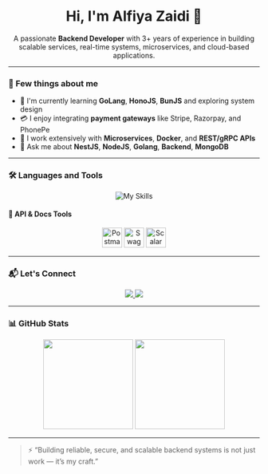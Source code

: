 <h1 align="center">Hi, I'm Alfiya Zaidi 👋</h1>

<p align="center">
A passionate <b>Backend Developer</b> with 3+ years of experience in building scalable services, real-time systems, microservices, and cloud-based applications.
</p>

---

### 🧠 Few things about me

- 🧪 I'm currently learning **GoLang**, **HonoJS**, **BunJS** and exploring system design
- 💳 I enjoy integrating **payment gateways** like Stripe, Razorpay, and PhonePe
- 🔄 I work extensively with **Microservices**, **Docker**, and **REST/gRPC APIs**
- 💬 Ask me about **NestJS**, **NodeJS**, **Golang**, **Backend**, **MongoDB**

---

### 🛠️ Languages and Tools

<p align="center">
  <img src="https://skillicons.dev/icons?i=nodejs,nestjs,express,ts,js,go,docker,postgres,mongodb,prisma,redis,aws,linux,git,github,vscode,postman,html,css" alt="My Skills" />
</p>

#### 🧩 API & Docs Tools

<p align="center">
  <img src="https://cdn.worldvectorlogo.com/logos/postman.svg" height="40" alt="Postman" />
  <img src="https://raw.githubusercontent.com/simple-icons/simple-icons/develop/icons/swagger.svg" height="40" alt="Swagger" />
  <img src="https://avatars.githubusercontent.com/u/301879?s=200&v=4" height="40" alt="Scalar" />
</p>

---

### 📬 Let's Connect

<p align="center">
  <a href="https://www.linkedin.com/in/alfiya-zaidi/">
    <img src="https://img.shields.io/badge/LinkedIn-0A66C2?style=for-the-badge&logo=linkedin&logoColor=white" />
  </a>
  <a href="https://github.com/iamalfi">
    <img src="https://img.shields.io/badge/GitHub-181717?style=for-the-badge&logo=github&logoColor=white" />
  </a>
</p>

---

### 📊 GitHub Stats

<p align="center">
  <img src="https://github-readme-stats.vercel.app/api?username=iamalfi&show_icons=true&theme=radical" height="180" />
  <img src="https://github-readme-stats.vercel.app/api/top-langs/?username=iamalfi&layout=compact&theme=radical" height="180" />
</p>

---

> ⚡ “Building reliable, secure, and scalable backend systems is not just work — it’s my craft.”

